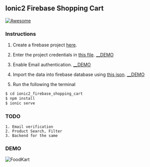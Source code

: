 ## Ionic2 Firebase Shopping Cart
[![Awesome](https://cdn.rawgit.com/sindresorhus/awesome/d7305f38d29fed78fa85652e3a63e154dd8e8829/media/badge.svg)](https://github.com/arjunsk/ionic-firebase-shopping-cart)

### Instructions

1. Create a firebase project [here](https://console.firebase.google.com/).

2. Enter the project credentials in [this file](/src/app/app.module.ts). [__DEMO](/DEMO/demo_firebase_cred.png)

3. Enable Email authentication. [__DEMO](/DEMO/demo_email_auth.png)

4. Import the data into firebase database using [this json](/FIREBASE_DATA/dekene-export.json). [__DEMO](/DEMO/demo_import_json.png)

5. Run the following the terminal

```bash
$ cd ionic2_firebase_shopping_cart
$ npm install 
$ ionic serve
```
### TODO

    1. Email verification
    2. Product Search, Filter
    3. Backend for the same


### DEMO

![FoodKart ](/DEMO/ionic2_shopping_cart.gif)

